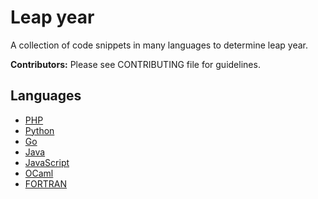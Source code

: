 # Leap year

A collection of code snippets in many languages to determine leap year.

**Contributors:** Please see CONTRIBUTING file for guidelines.

## Languages

* [PHP](PHP)
* [Python](Python)
* [Go](go)
* [Java](java)
* [JavaScript](js)
* [OCaml](OCaml)
* [FORTRAN](FORTRAN)
